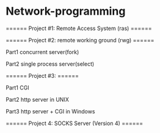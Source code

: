 Network-programming
===================
====== Project #1: Remote Access System (ras) ======

====== Project #2: remote working ground (rwg) ======

Part1 concurrent server(fork) 

Part2 single process server(select)

====== Project #3: ======

Part1 CGI

Part2 http server in UNIX

Part3 http server + CGI in Windows

====== Project 4: SOCKS Server (Version 4) ======

